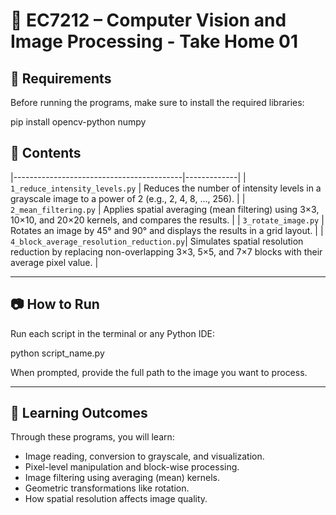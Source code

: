 
# 📁 EC7212 – Computer Vision and Image Processing - Take Home 01


## 🧪 Requirements

Before running the programs, make sure to install the required libraries:

pip install opencv-python numpy




## 📄 Contents


|------------------------------------------|-------------|
| `1_reduce_intensity_levels.py`           |
 Reduces the number of intensity levels in a grayscale image to a power of 2 (e.g., 2, 4, 8, ..., 256). |
| `2_mean_filtering.py`                    | Applies spatial averaging (mean filtering) using 3×3, 10×10, and 20×20 kernels, and compares the results. |
| `3_rotate_image.py`                      | Rotates an image by 45° and 90° and displays the results in a grid layout. |
| `4_block_average_resolution_reduction.py`| Simulates spatial resolution reduction by replacing non-overlapping 3×3, 5×5, and 7×7 blocks with their average pixel value. |

---

## 📷 How to Run

Run each script in the terminal or any Python IDE:

python script_name.py


When prompted, provide the full path to the image you want to process.

---

## 🧠 Learning Outcomes

Through these programs, you will learn:

- Image reading, conversion to grayscale, and visualization.
- Pixel-level manipulation and block-wise processing.
- Image filtering using averaging (mean) kernels.
- Geometric transformations like rotation.
- How spatial resolution affects image quality.

